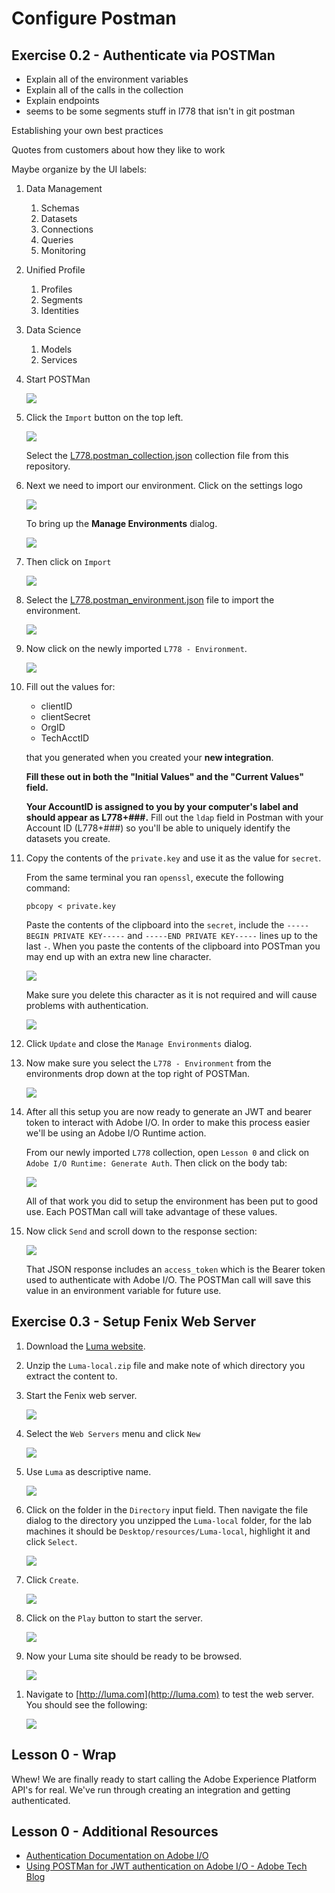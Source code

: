 # Configure Postman

## Exercise 0.2 - Authenticate via POSTMan

* Explain all of the environment variables
* Explain all of the calls in the collection
* Explain endpoints
* seems to be some segments stuff in l778 that isn't in git postman

Establishing your own best practices

Quotes from customers about how they like to work

Maybe organize by the UI labels:

1. Data Management
   1. Schemas
   1. Datasets
   1. Connections
   1. Queries
   1. Monitoring
1. Unified Profile
   1. Profiles
   1. Segments
   1. Identities
1. Data Science
   1. Models
   1. Services

1. Start POSTMan

   ![](../assets/postman.png)

1. Click the `Import` button on the top left.

   ![](../assets/postman_import.png)

   Select the [L778.postman_collection.json](../assets//L778.postman_collection.json) collection file from this repository.

1. Next we need to import our environment. Click on the settings logo

   ![](../assets/postman_settings.png)

   To bring up the **Manage Environments** dialog.

   ![](../assets/postman_manage_env.png)

1. Then click on `Import`

   ![](../assets/postman_import_env.png)

1. Select the [L778.postman_environment.json](../assets//L778.postman_environment.json) file to import the environment.

   ![](../assets/postman_after_env_import.png)

1. Now click on the newly imported `L778 - Environment`.

   ![](../assets/postman_set_env.png)

1. Fill out the values for:

   * clientID
   * clientSecret
   * OrgID
   * TechAcctID

   that you generated when you created your **new integration**.

   **Fill these out in both the "Initial Values" and the "Current Values" field.**

   **Your AccountID is assigned to you by your computer's label and should appear as L778+###.** Fill out the `ldap` field in Postman with your Account ID (L778+###) so you'll be able to uniquely identify the datasets you create.

1. Copy the contents of the `private.key` and use it as the value for `secret`.

   From the same terminal you ran `openssl`, execute the following command:

   ```shell
   pbcopy < private.key
   ```

   Paste the contents of the clipboard into the `secret`, include the `-----BEGIN PRIVATE KEY-----` and `-----END PRIVATE KEY-----` lines up to the last `-`. When you paste the contents of the clipboard into POSTman you may end up with an extra new line character.

   ![](../assets/private_key_bad.png)

   Make sure you delete this character as it is not required and will cause problems with authentication.

   ![](../assets/private_key_good.png)

1. Click `Update` and close the `Manage Environments` dialog.

1. Now make sure you select the `L778 - Environment` from the environments drop down at the top right of POSTMan.

   ![](../assets/postman_experience_platform_env.png)

1. After all this setup you are now ready to generate an JWT and bearer token to interact with Adobe I/O. In order to make this process easier we'll be using an Adobe I/O Runtime action.

   From our newly imported `L778` collection, open `Lesson 0` and click on `Adobe I/O Runtime: Generate Auth`. Then click on the body tab:

   ![](../assets/postman_auth_body.png)

   All of that work you did to setup the environment has been put to good use. Each POSTMan call will take advantage of these values.

1. Now click `Send` and scroll down to the response section:

   ![](../assets/postman_auth_response.png)

   That JSON response includes an `access_token` which is the Bearer token used to authenticate with Adobe I/O. The POSTMan call will save this value in an environment variable for future use.

## Exercise 0.3 - Setup Fenix Web Server

1.  Download the [Luma website](../assets//Luma-local.zip).
1.  Unzip the `Luma-local.zip` file and make note of which directory you extract the content to.
1.  Start the Fenix web server.

    ![](../assets/start-fenix.png)

1.  Select the `Web Servers` menu and click `New`

    ![](../assets/new-server.png)

1.  Use `Luma` as descriptive name.

    ![](../assets/luma.png)

1.  Click on the folder in the `Directory` input field. Then navigate the file dialog to the directory you unzipped the `Luma-local` folder, for the lab machines it should be `Desktop/resources/Luma-local`, highlight it and click `Select`.

    ![](../assets/select-folder.png)

1.  Click `Create`.

    ![](../assets/create.png)

1.  Click on the `Play` button to start the server.

    ![](../assets/click-start.png)

1.  Now your Luma site should be ready to be browsed.

    ![](../assets/server-started.png)

1)  Navigate to [http://luma.com](http://luma.com) to test the web server. You should see the following:

    ![](../assets/not-localhost.png)

## Lesson 0 - Wrap

Whew! We are finally ready to start calling the Adobe Experience Platform API's for real. We've run through creating an integration and getting authenticated.

## Lesson 0 - Additional Resources

* [Authentication Documentation on Adobe I/O](https://www.adobe.io/authentication.html)
* [Using POSTMan for JWT authentication on Adobe I/O - Adobe Tech Blog](https://medium.com/adobetech/using-postman-for-jwt-authentication-on-adobe-i-o-7573428ffe7f)